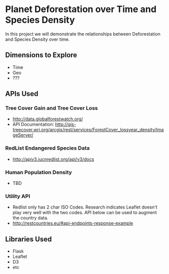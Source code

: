 # Planet Deforestation over Time and Species Density

In this project we will demonstrate the relationships between Deforestation and Species Density over time.

## Dimensions to Explore
 - Time
 - Geo
 - ???


## APIs Used

### Tree Cover Gain and Tree Cover Loss
 - http://data.globalforestwatch.org/ 
 -  API Documentation:  http://gis-treecover.wri.org/arcgis/rest/services/ForestCover_lossyear_density/ImageServer/
### RedList Endangered Species Data
 - http://apiv3.iucnredlist.org/api/v3/docs
###  Human Population Density 
 - TBD
 
### Utility API
 - Redlist only has 2 char ISO Codes.  Research indicates Leaflet doesn't play very well with the two codes.  API below can be used to augment the country data.
 -  http://restcountries.eu/#api-endpoints-response-example

  
## Libraries Used
 - Flask
 - Leaflet
 - D3
 - etc



